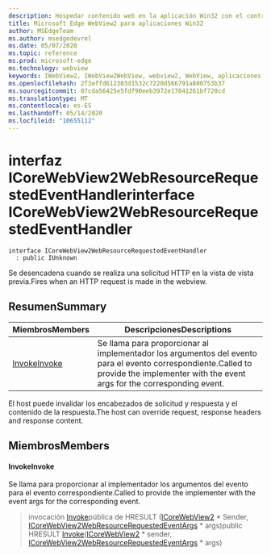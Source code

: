 ```yaml
---
description: Hospedar contenido web en la aplicación Win32 con el control Microsoft Edge WebView2
title: Microsoft Edge WebView2 para aplicaciones Win32
author: MSEdgeTeam
ms.author: msedgedevrel
ms.date: 05/07/2020
ms.topic: reference
ms.prod: microsoft-edge
ms.technology: webview
keywords: IWebView2, IWebView2WebView, webview2, WebView, aplicaciones Win32, Win32, Edge, ICoreWebView2, ICoreWebView2Controller, control de explorador, HTML Edge
ms.openlocfilehash: 2f3effd612303d1532c7220d566791a800753b37
ms.sourcegitcommit: 07cda56425e5fdf90eeb3972e17041261bf720cd
ms.translationtype: MT
ms.contentlocale: es-ES
ms.lasthandoff: 05/14/2020
ms.locfileid: "10655112"
---
```

# <span data-ttu-id="b74c3-104">interfaz ICoreWebView2WebResourceRequestedEventHandler</span><span class="sxs-lookup"><span data-stu-id="b74c3-104">interface ICoreWebView2WebResourceRequestedEventHandler</span></span> 

```
interface ICoreWebView2WebResourceRequestedEventHandler
  : public IUnknown
```

<span data-ttu-id="b74c3-105">Se desencadena cuando se realiza una solicitud HTTP en la vista de vista previa.</span><span class="sxs-lookup"><span data-stu-id="b74c3-105">Fires when an HTTP request is made in the webview.</span></span>

## <span data-ttu-id="b74c3-106">Resumen</span><span class="sxs-lookup"><span data-stu-id="b74c3-106">Summary</span></span>

 <span data-ttu-id="b74c3-107">Miembros</span><span class="sxs-lookup"><span data-stu-id="b74c3-107">Members</span></span>                        | <span data-ttu-id="b74c3-108">Descripciones</span><span class="sxs-lookup"><span data-stu-id="b74c3-108">Descriptions</span></span>
--------------------------------|---------------------------------------------
[<span data-ttu-id="b74c3-109">Invoke</span><span class="sxs-lookup"><span data-stu-id="b74c3-109">Invoke</span></span>](#invoke) | <span data-ttu-id="b74c3-110">Se llama para proporcionar al implementador los argumentos del evento para el evento correspondiente.</span><span class="sxs-lookup"><span data-stu-id="b74c3-110">Called to provide the implementer with the event args for the corresponding event.</span></span>

<span data-ttu-id="b74c3-111">El host puede invalidar los encabezados de solicitud y respuesta y el contenido de la respuesta.</span><span class="sxs-lookup"><span data-stu-id="b74c3-111">The host can override request, response headers and response content.</span></span>

## <span data-ttu-id="b74c3-112">Miembros</span><span class="sxs-lookup"><span data-stu-id="b74c3-112">Members</span></span>

#### <span data-ttu-id="b74c3-113">Invoke</span><span class="sxs-lookup"><span data-stu-id="b74c3-113">Invoke</span></span> 

<span data-ttu-id="b74c3-114">Se llama para proporcionar al implementador los argumentos del evento para el evento correspondiente.</span><span class="sxs-lookup"><span data-stu-id="b74c3-114">Called to provide the implementer with the event args for the corresponding event.</span></span>

> <span data-ttu-id="b74c3-115">invocación [Invoke](#invoke)pública de HRESULT ([ICoreWebView2](icorewebview2.md) \* Sender, [ICoreWebView2WebResourceRequestedEventArgs](icorewebview2webresourcerequestedeventargs.md) \* args)</span><span class="sxs-lookup"><span data-stu-id="b74c3-115">public HRESULT [Invoke](#invoke)([ICoreWebView2](icorewebview2.md) \* sender, [ICoreWebView2WebResourceRequestedEventArgs](icorewebview2webresourcerequestedeventargs.md) \* args)</span></span>

